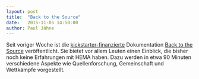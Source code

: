 ```yaml
---
layout: post
title:  "Back to the Source"
date:   2015-11-05 14:50:00
author: Paul Jähne
---
```


Seit voriger Woche ist die [kickstarter-finanzierte](https://www.kickstarter.com/projects/798589482/back-to-the-source-historical-fencing-documentary) Dokumentation [Back to the Source](https://www.youtube.com/watch?v=7DBmNVHTmNs) veröffentlicht. Sie bietet vor allem Leuten einen Einblick, die bisher noch keine Erfahrungen mit HEMA haben. Dazu werden in etwa 90 Minuten verschiedene Aspekte wie Quellenforschung, Gemeinschaft und Wettkämpfe vorgestellt.
